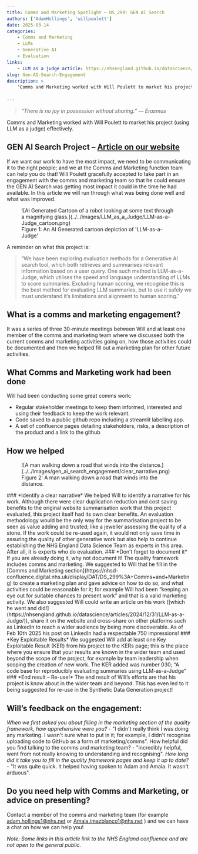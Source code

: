 ```yaml
---
title: Comms and Marketing Spotlight – DS_299: GEN AI Search
authors: ['AdamHollings', 'willpoulett']
date: 2025-03-14
categories: 
    - Comms and Marketing
    - LLMs
    - Generative AI
    - Evaluation
links:
    - LLM as a judge article: https://nhsengland.github.io/datascience/articles/2024/12/31/LLM-as-a-Judge/
slug: Gen-AI-Search-Engagement
description: >
    'Comms and Marketing worked with Will Poulett to market his project (using LLM as a judge) effectively.'

---
```


>*“There is no joy in possession without sharing.”*
>*— Erasmus*

Comms and Marketing worked with Will Poulett to market his project (using LLM as a judge) effectively.
<!-- more -->

## GEN AI Search Project – [Article on our website](https://nhsengland.github.io/datascience/articles/2024/12/31/LLM-as-a-Judge/)

If we want our work to have the most impact, we need to be communicating it to the right people; and we at the Comms and Marketing function team can help you do that! 
Will Poulett gracefully accepted to take part in an engagement with the comms and marketing team so that he could ensure the GEN AI Search was getting most impact it could in the time he had available. In this article we will run through what was being done well and what was improved.

<figure class="inline end" markdown>
![AI Generated Cartoon of a robot looking at some text through a magnifying glass.](../../images/LLM_as_a_Judge/LLM-as-a-Judge_cartoon.png)
<figcaption>Figure 1: An AI Generated cartoon depiction of 'LLM-as-a-Judge'</a></figcaption>
</figure>

A reminder on what this project is:
>“We have been exploring evaluation methods for a Generative AI search tool, which both retrieves 
>and  summarises relevant information based on a user query. One such method is LLM-as-a-Judge, which 
>utilises the speed and language understanding of LLMs to score summaries. Excluding human scoring, 
>we recognise this is the best method for evaluating LLM summaries, but to use it safely we must 
>understand it’s limitations and alignment to human scoring.”

## What is a comms and marketing engagement?
It was a series of three 30-minute meetings between Will and at least one member of the comms and marketing team where we discussed both the current comms and marketing activities going on, how those activities could be documented and then we helped fill out a marketing plan for other future activities. 

## What Comms and Marketing work had been done
Will had been conducting some great comms work:
-	Regular stakeholder meetings to keep them informed, interested and using their feedback to keep the work relevant.
-	Code saved to a public github repo including a streamlit labelling app. 
-	A set of confluence pages detailing stakeholders, risks, a description of the product and a link to the github 

## How we helped
<figure class="inline end" markdown>
![A man walking down a road that winds into the distance.](../../images/gen_ai_search_engagement/clear_narrative.png)
<figcaption>Figure 2: A man walking down a road that winds into the distance.</a></figcaption>
</figure>
### *Identify a clear narrative*
We helped Will to identify a narrative for his work. Although there were clear duplication reduction and cost saving benefits to the original website summarisation work that this project evaluated, this project itself had its own clear benefits. An evaluation methodology would be the only way for the summarisation project to be seen as value adding and trusted; like a jeweller assessing the quality of a stone. If the work could be re-used again, it would not only save time in assuring the quality of other generative work but also help to continue establishing the NHS England Data Science Team as experts in this area. After all, it is experts who do evaluation.
### *Don’t forget to document it*
If you are already doing it, why not document it! The quality framework includes comms and marketing. We suggested to Will that he fill in the [Comms and Marketing section](https://nhsd-confluence.digital.nhs.uk/display/DAT/DS_299%3A+Comms+and+Marketing) to create a marketing plan and gave advice on how to do so, and what activities could be reasonable for it; for example Will had been “keeping an eye out for suitable chances to present work” and that is a valid marketing activity. 
We also suggested Will could write an article on his work ([which he went and did!](https://nhsengland.github.io/datascience/articles/2024/12/31/LLM-as-a-Judge/)), share it on the website and cross-share on other platforms such as LinkedIn to reach a wider audience by being more discoverable. As of Feb 10th 2025 his post on LinkedIn had a respectable 750 impressions!
### *Key Exploitable Results*
We suggested Will add at least one Key Exploitable Result (KER) from his project to the KERs page; this is the place where you ensure that your results are known in the wider team and used beyond the scope of the project, for example by team leadership when scoping the creation of new work.
The KER added was number 030; “A code base for reproducibly evaluating summaries using LLM-as-a-Judge”
### *End result – Re-use!*
The end result of Will’s efforts are that his project is know about in the wider team and beyond. This has even led to it being suggested for re-use in the Synthetic Data Generation project!

## Will’s feedback on the engagement:
*When we first asked you about filling in the marketing section of the quality framework, how apprehensive were you?* - "I didn't really think I was doing any marketing. I wasn't sure what to put in it; for example, I didn't recognise uploading code to GitHub as a form of marketing/comms".
How helpful did you find talking to the comms and marketing team? - "incredibly helpful, went from not really knowing to understanding and recognising".
*How long did it take you to fill in the quality framework pages and keep it up to date?* - "It was quite quick. It helped having spoken to Adam and Amaia. It wasn't arduous".

## Do you need help with Comms and Marketing, or advice on presenting?
Contact a member of the comms and marketing team (for example [adam.hollings1@nhs.net](adam.hollings1@nhs.net) or [Amaia.imazblanco1@nhs.net](Amaia.imazblanco1@nhs.net) ) and we can have a chat on how we can help you! 

*Note: Some links in this article link to the NHS England confluence and are not open to the general public.*
